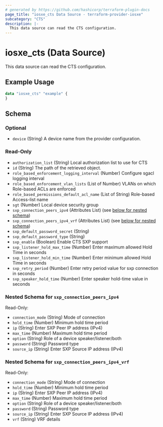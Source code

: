 ```yaml
---
# generated by https://github.com/hashicorp/terraform-plugin-docs
page_title: "iosxe_cts Data Source - terraform-provider-iosxe"
subcategory: "CTS"
description: |-
  This data source can read the CTS configuration.
---
```


# iosxe_cts (Data Source)

This data source can read the CTS configuration.

## Example Usage

```terraform
data "iosxe_cts" "example" {
}
```

<!-- schema generated by tfplugindocs -->
## Schema

### Optional

- `device` (String) A device name from the provider configuration.

### Read-Only

- `authorization_list` (String) Local authorization list to use for CTS
- `id` (String) The path of the retrieved object.
- `role_based_enforcement_logging_interval` (Number) Configure sgacl logging interval
- `role_based_enforcement_vlan_lists` (List of Number) VLANs on which Role-based ACLs are enforced
- `role_based_permissions_default_acl_name` (List of String) Role-based Access-list name
- `sgt` (Number) Local device security group
- `sxp_connection_peers_ipv4` (Attributes List) (see [below for nested schema](#nestedatt--sxp_connection_peers_ipv4))
- `sxp_connection_peers_ipv4_vrf` (Attributes List) (see [below for nested schema](#nestedatt--sxp_connection_peers_ipv4_vrf))
- `sxp_default_password_secret` (String)
- `sxp_default_password_type` (String)
- `sxp_enable` (Boolean) Enable CTS SXP support
- `sxp_listener_hold_max_time` (Number) Enter maximum allowed Hold Time in seconds
- `sxp_listener_hold_min_time` (Number) Enter minimum allowed Hold Time in seconds
- `sxp_retry_period` (Number) Enter retry period value for sxp connection in seconds
- `sxp_speaker_hold_time` (Number) Enter speaker hold-time value in seconds

<a id="nestedatt--sxp_connection_peers_ipv4"></a>
### Nested Schema for `sxp_connection_peers_ipv4`

Read-Only:

- `connection_mode` (String) Mode of connection
- `hold_time` (Number) Minimum hold time period
- `ip` (String) Enter SXP Peer IP address (IPv4)
- `max_time` (Number) Maximum hold time period
- `option` (String) Role of a device speaker/listener/both
- `password` (String) Password type
- `source_ip` (String) Enter SXP Source IP address (IPv4)


<a id="nestedatt--sxp_connection_peers_ipv4_vrf"></a>
### Nested Schema for `sxp_connection_peers_ipv4_vrf`

Read-Only:

- `connection_mode` (String) Mode of connection
- `hold_time` (Number) Minimum hold time period
- `ip` (String) Enter SXP Peer IP address (IPv4)
- `max_time` (Number) Maximum hold time period
- `option` (String) Role of a device speaker/listener/both
- `password` (String) Password type
- `source_ip` (String) Enter SXP Source IP address (IPv4)
- `vrf` (String) VRF details
